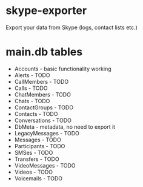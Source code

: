 skype-exporter
==============

Export your data from Skype (logs, contact lists etc.)

main.db tables
==============

* Accounts - basic functionality working
* Alerts - TODO
* CallMembers - TODO
* Calls - TODO
* ChatMembers - TODO
* Chats - TODO
* ContactGroups - TODO
* Contacts - TODO
* Conversations - TODO
* DbMeta - metadata, no need to export it
* LegacyMessages - TODO
* Messages - TODO
* Participants - TODO
* SMSes - TODO
* Transfers - TODO
* VideoMessages - TODO
* Videos - TODO
* Voicemails - TODO
